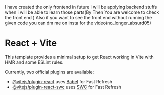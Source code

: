 I have created the only frontend in future i will be applying backend stuffs when i will be able to learn those parts(By Then You are welcome to check the front end )
Also if you want to see the front end without running the given code you can dm me on insta for the video(no_longer_absurd05)
# React + Vite

This template provides a minimal setup to get React working in Vite with HMR and some ESLint rules.

Currently, two official plugins are available:

- [@vitejs/plugin-react](https://github.com/vitejs/vite-plugin-react/blob/main/packages/plugin-react/README.md) uses [Babel](https://babeljs.io/) for Fast Refresh
- [@vitejs/plugin-react-swc](https://github.com/vitejs/vite-plugin-react-swc) uses [SWC](https://swc.rs/) for Fast Refresh
